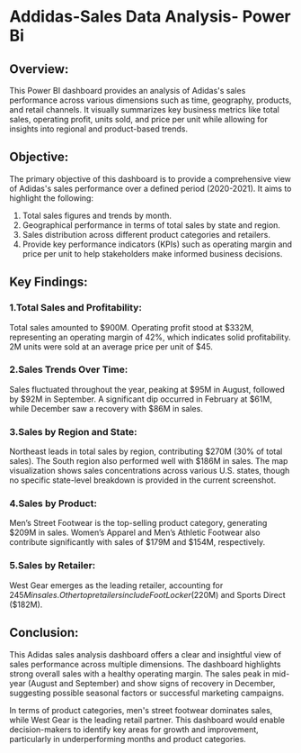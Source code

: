 # Addidas-Sales Data Analysis- Power Bi

## Overview:
This Power BI dashboard provides an analysis of Adidas's sales performance across various dimensions such as time, geography, products, and retail channels. It visually summarizes key business metrics like total sales, operating profit, units sold, and price per unit while allowing for insights into regional and product-based trends.

## Objective:
The primary objective of this dashboard is to provide a comprehensive view of Adidas's sales performance over a defined period (2020-2021). It aims to highlight the following:

1. Total sales figures and trends by month.
2. Geographical performance in terms of total sales by state and region.
3. Sales distribution across different product categories and retailers.
4. Provide key performance indicators (KPIs) such as operating margin and price per unit to help stakeholders make informed business decisions.

## Key Findings:

### 1.Total Sales and Profitability:
Total sales amounted to $900M.
Operating profit stood at $332M, representing an operating margin of 42%, which indicates solid profitability.
2M units were sold at an average price per unit of $45.

### 2.Sales Trends Over Time:
Sales fluctuated throughout the year, peaking at $95M in August, followed by $92M in September.
A significant dip occurred in February at $61M, while December saw a recovery with $86M in sales.

### 3.Sales by Region and State:
Northeast leads in total sales by region, contributing $270M (30% of total sales).
The South region also performed well with $186M in sales.
The map visualization shows sales concentrations across various U.S. states, though no specific state-level breakdown is provided in the current screenshot.

### 4.Sales by Product:
Men’s Street Footwear is the top-selling product category, generating $209M in sales.
Women’s Apparel and Men’s Athletic Footwear also contribute significantly with sales of $179M and $154M, respectively.

### 5.Sales by Retailer:
West Gear emerges as the leading retailer, accounting for $245M in sales.
Other top retailers include Foot Locker ($220M) and Sports Direct ($182M).

## Conclusion:
This Adidas sales analysis dashboard offers a clear and insightful view of sales performance across multiple dimensions. The dashboard highlights strong overall sales with a healthy operating margin. The sales peak in mid-year (August and September) and show signs of recovery in December, suggesting possible seasonal factors or successful marketing campaigns.

In terms of product categories, men's street footwear dominates sales, while West Gear is the leading retail partner. This dashboard would enable decision-makers to identify key areas for growth and improvement, particularly in underperforming months and product categories.
